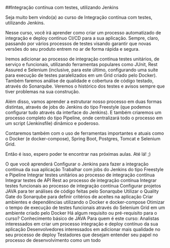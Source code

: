 ##Integração contínua com testes, utilizando Jenkins

Seja muito bem vindo(a) ao curso de Integração contínua com testes, utilizando Jenkins.

Nesse curso, você irá aprender como criar um processo automatizado de integração e deploy contínuo CI/CD para a sua aplicação. Sempre, claro, passando por vários processos de testes visando garantir que novas versões do seu produto entrem no ar de forma rápida e segura.

Iremos adicionar ao processo de integração contínua testes unitários, de serviço e funcionais, utilizando ferramentas populares como JUnit, Rest Assured e Selenium (inclusive, para este último, configurando uma suíte para execução de testes paralelizados em um Grid criado pelo Docker). Também faremos análise de qualidade e cobertura de código testado, através do Sonarqube. Veremos o histórico dos testes e avisos sempre que tiver problemas na sua construção.

Além disso, vamos aprender a estruturar nosso processo em duas formas distintas, através de jobs do Jenkins do tipo Freestyle (que podemos configurar tudo através da interface do Jenkins). E também criaremos um processo completo do tipo Pipeline, onde centralizará todo o processo em um script (Jenkinsfile) dinâmico e poderoso.

Contaremos também com o uso de ferramentas importantes e atuais como o Docker (e docker-compose), Spring Boot, Postgres, Tomcat e Selenium Grid.

Então é isso, espero poder te encontrar nas próximas aulas. Até lá! ;)

O que você aprenderá
Configurar o Jenkins para fazer a integração contínua da sua aplicação
Trabalhar com jobs do Jenkins do tipo Freestyle e Pipeline
Integrar testes unitários ao processo de integração contínua
Integrar testes de API Rest ao processo de integração contínua
Integrar testes funcionais ao processo de integração contínua
Configurar projetos JAVA para ter análises de código feitas pelo Sonarqube
Utilizar o Quality Gate do Sonarqube para definir critérios de aceites na aplicação
Criar ambientes e dependências utilizando o Docker e docker-compose
Otimizar o tempo de execução de testes funcionais através do Selenium Grid em um ambiente criado pelo Docker
Há algum requisito ou pré-requisito para o curso?
Conhecimento básico de JAVA
Para quem é este curso:
Analistas interessados em criar um processo integração e deploy contínuo da sua aplicação
Desenvolvedores interessados em adicionar mais qualidade no seu processo de deploy
Testadores que desejam entender seu papel no processo de desenvolvimento como um todo
